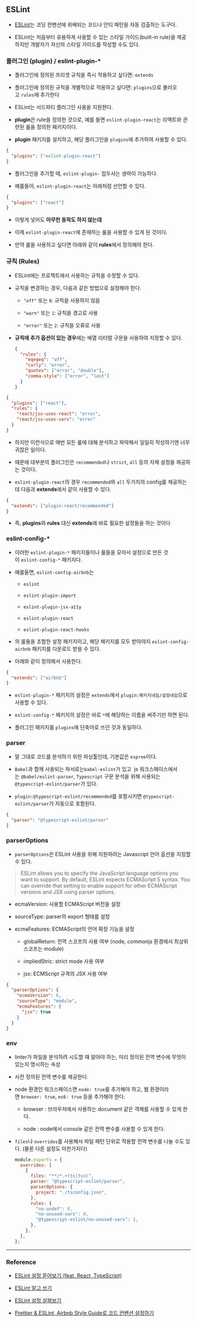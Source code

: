 ## ESLint

- [ESLint](http://eslint.org/)는 코딩 컨벤션에 위배되는 코드나 안티 패턴을 자동 검출하는 도구다.

- ESLint는 처음부터 유용하게 사용할 수 있는 스타일 가이드(built-in rule)을 제공하지만 개발자가 자신의 스타일 가이드를 작성할 수도 있다.

### 플러그인 (plugin) / eslint-plugin-\*

- 플러그인에 정의된 프리셋 규칙을 즉시 적용하고 싶다면: `extends`

- 플러그인에 정의된 규칙을 개별적으로 적용하고 싶다면: `plugins`으로 불러오고 `rules`에 추가한다

- ESLint는 서드파티 플러그인 사용을 지원한다.

- **plugin**은 rule을 정의한 것으로, 예를 들면 `eslint-plugin-react`는 리액트와 관련된 룰을 정의한 패키지이다.

- **plugin** 패키지를 설치하고, 해당 플러그인을 `plugins`에 추가하여 사용할 수 있다.

```json
{
  "plugins": ["eslint-plugin-react"]
}
```

- 플러그인을 추가할 때, `eslint-plugin-` 접두사는 생략이 가능하다.

- 예를들어, `eslint-plugin-react`는 아래처럼 선언할 수 있다.

```json
{
  "plugins": ["react"]
}
```

- 이렇게 넣어도 **아무런 동작도 하지 않는데**

- 이제 `eslint-plugin-react`에 존재하는 룰을 사용할 수 있게 된 것이다.

- 만약 룰을 사용하고 싶다면 아래와 같이 **rules**에서 정의해야 한다.

### 규칙 (Rules)

- ESLint에는 프로젝트에서 사용하는 규칙을 수정할 수 있다.

- 규칙을 변경하는 경우, 다음과 같은 방법으로 설정해야 한다.

  - `"off"` 또는 `0`: 규칙을 사용하지 않음

  - `"warn"` 또는 `1`: 규칙을 경고로 사용

  - `"error"` 또는 `2`: 규칙을 오류로 사용

- **규칙에 추가 옵션이 있는 경우**에는 배열 리터럴 구문을 사용하여 지정할 수 있다.

  ```json
  {
    "rules": {
      "eqeqeq": "off",
      "curly": "error",
      "quotes": ["error", "double"],
      "comma-style": ["error", "last"]
    }
  }
  ```

```json
{
  "plugins": ["react"],
  "rules": {
    "react/jsx-uses-react": "error",
    "react/jsx-uses-vars": "error"
  }
}
```

- 하지만 이런식으로 매번 모든 룰에 대해 분석하고 파악해서 일일히 작성하기엔 너무 귀찮은 일이다.

- 때문에 대부분의 플러그인은 `recommended`나 `strict`, `all` 등의 자체 설정을 제공하는 것이다.

- `eslint-plugin-react`의 경우 `recommended`와 `all` 두가지의 config를 제공하는데 다음과 **extends**에서 같이 사용할 수 있다.

```json
{
  "extends": ["plugin:react/recommended"]
}
```

- 즉, **plugins**와 **rules** 대신 **extends**에 바로 필요한 설정들을 하는 것이다

### eslint-config-\*

- 이러한 `eslint-plugin-*` 패키지들이나 룰들을 모아서 설정으로 만든 것이 `eslint-config-*` 패키지다.

- 예를들면, `eslint-config-airbnb`는

  - `eslint`

  - `eslint-plugin-import`

  - `eslint-plugin-jsx-a11y`

  - `eslint-plugin-react`

  - `eslint-plugin-react-hooks`

- 의 룰들을 조합한 설정 패키지이고, 해당 패키지를 모두 받아야지 `eslint-config-airbnb` 패키지를 다운로드 받을 수 있다.

- 아래와 같이 정의해서 사용한다.

```json
{
  "extends": ["airbnb"]
}
```

- `eslint-plugin-*` 패키지의 설정은 `extends`에서 `plugin:패키지네임/설정네임`으로 사용할 수 있다.

- `eslint-config-*` 패키지의 설정은 바로 `*`에 해당하는 이름을 써주기만 하면 된다.

- 플러그인 패키지를 `plugins`에 단축어로 쓰던 것과 동일하다.

### parser

- 말 그대로 코드를 분석하기 위한 파싱툴인데, 기본값은 `espree`이다.

- `Babel`과 함께 사용되는 파서로는`babel-eslint`가 있고  js 워크스페이스에서는 `@babel/eslint-parser`, `Typescript` 구문 분석을 위해 사용되는`@typescript-eslint/parser`가 있다.

- `plugin:@typescript-eslint/recommended`를 포함시키면 `@typescript-eslint/parser`가 자동으로 포함된다.

```json
{
  "parser": "@typescript-eslint/parser"
}
```

### parserOptions

- `parserOptions`은 ESLint 사용을 위해 지원하려는 Javascript 언어 옵션을 지정할 수 있다.

> ESLint allows you to specify the JavaScript language options you want to support. By default, ESLint expects ECMAScript 5 syntax. You can override that setting to enable support for other ECMAScript versions and JSX using parser options.

- ecmaVersion: 사용할 ECMAScript 버전을 설정

- sourceType: parser의 export 형태를 설정

- ecmaFeatures: ECMAScript의 언어 확장 기능을 설정

  - globalReturn: 전역 스코프의 사용 여부 (node, commonjs 환경에서 최상위 스코프는 module)

  - impliedStric: strict mode 사용 여부

  - jsx: ECMScript 규격의 JSX 사용 여부

```json
{
  "parserOptions": {
    "ecmaVersion": 6,
    "sourceType": "module",
    "ecmaFeatures": {
      "jsx": true
    }
  }
}
```

### env

- linter가 파일을 분석하려 시도할 때 알아야 하는, 미리 정의된 전역 변수에 무엇이 있는지 명시하는 속성

- 사전 정의된 전역 변수를 제공한다.

- node 환경인 워크스페이스면 `node: true`를 추가해야 하고, 웹 환경이라면 `browser: true`, `es6: true` 등을 추가해야 한다.

  - browser : 브라우저에서 사용하는 document 같은 객체를 사용할 수 있게 한다.

  - node : node에서 console 같은 전역 변수를 사용할 수 있게 한다.

- `files`나 `overrides`를 사용해서 파일 패턴 단위로 적용할 전역 변수를 나눌 수도 있다. (물론 다른 설정도 마찬가지다)

  ```js
  module.exports = {
    overrides: [
      {
        files: "**/*.+(ts|tsx)",
        parser: "@typescript-eslint/parser",
        parserOptions: {
          project: "./tsconfig.json",
        },
        rules: {
          "no-undef": 0,
          "no-unused-vars": 0,
          "@typescript-eslint/no-unused-vars": 1,
        },
      },
    ],
  };
  ```

---

### Reference

- [ESLint 설정 뜯어보기 (feat. React, TypeScript)](https://datalater.github.io/posts/eslint/)

- [ESLint 알고 쓰기](https://velog.io/@yrnana/ESLint-%EC%95%8C%EA%B3%A0-%EC%93%B0%EC%9E%90)

- [ESLint 설정 살펴보기](https://velog.io/@kyusung/eslint-config-2)

- [Prettier & ESLint, Airbnb Style Guide로 코드 컨벤션 설정하기](https://overcome-the-limits.tistory.com/4)
